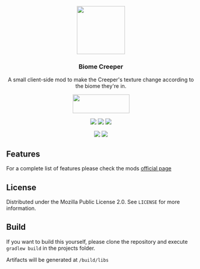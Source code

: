 <p align="center"><img src="https://i.imgur.com/w1jiU5z.png" width="128" height="128"></p>
<h3 align="center">Biome Creeper</h3>
<p align="center">A small client-side mod to make the Creeper's texture change according to the biome they're in.</p>
<p align="center">
  <a title="Fabric API" href="https://github.com/FabricMC/fabric">
    <img src="https://i.imgur.com/Ol1Tcf8.png" width="151" height="50" />
  </a>

<p align="center">
  <a href="https://github.com/lucaargolo/biome-creeper/actions"><img src="https://github.com/lucaargolo/biome-creeper/workflows/Build/badge.svg"/></a>
  <a href="https://opensource.org/licenses/MPL-2.0"><img src="https://img.shields.io/badge/License-MPL%202.0-blue"></a>
  <a href="https://www.curseforge.com/minecraft/mc-mods/biome-creeper"><img src="http://cf.way2muchnoise.eu/versions/827323_latest.svg"></a>
</p>
<p align="center">
  <a href="https://www.curseforge.com/minecraft/mc-mods/biome-creeper"><img src="http://cf.way2muchnoise.eu/full_827323_downloads.svg"></a>
  <a href="https://modrinth.com/mod/biome-creeper"><img src="https://img.shields.io/badge/dynamic/json?color=00AF5C&logo=modrinth&label=modrinth&query=downloads&suffix=%20downloads&url=https://api.modrinth.com/v2/project/biome-creeper"></a>
</p>

## Features
For a complete list of features please check the mods [official page](https://www.curseforge.com/minecraft/mc-mods/biome-creeper)

## License
Distributed under the Mozilla Public License 2.0. See `LICENSE` for more information.

## Build
If you want to build this yourself, please clone the repository and execute `gradlew build` in the projects folder.

Artifacts will be generated at `/build/libs`
